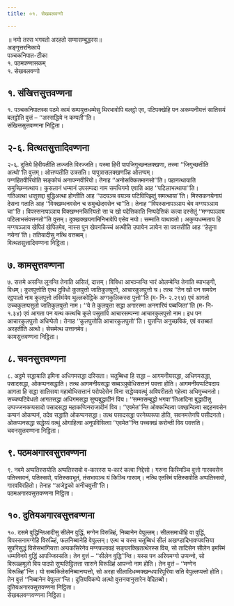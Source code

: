 ```yaml
---
title: ०१. सेखबलवग्गो

---
```

॥ नमो तस्स भगवतो अरहतो सम्मासम्बुद्धस्स॥  
अङ्गुत्तरनिकाये  
पञ्‍चकनिपात-टीका  
१. पठमपण्णासकम्  
१. सेखबलवग्गो  


## १. संखित्तसुत्तवण्णना

१. पञ्‍चकनिपातस्स पठमे कामं सम्पयुत्तधम्मेसु थिरभावोपि बलट्ठो एव, पटिपक्खेहि पन अकम्पनीयत्तं सातिसयं बलट्ठोति वुत्तं – ‘‘अस्सद्धिये न कम्पती’’ति।  
संखित्तसुत्तवण्णना निट्ठिता।  


## २-६. वित्थतसुत्तादिवण्णना

२-६. दुतिये हिरीयतीति लज्‍जति विरज्‍जति। यस्मा हिरी पापजिगुच्छनलक्खणा, तस्मा ‘‘जिगुच्छतीति अत्थो’’ति वुत्तम्। ओत्तप्पतीति उत्रसति। पापुत्रासलक्खणञ्हि ओत्तप्पम्।  
पग्गहितवीरियोति सङ्कोचं अनापन्‍नवीरियो। तेनाह ‘‘अनोसक्‍कितमानसो’’ति। पहानत्थायाति समुच्छिन्‍नत्थाय। कुसलानं धम्मानं उपसम्पदा नाम समधिगमो एवाति आह ‘‘पटिलाभत्थाया’’ति।  
गतिअत्था धातुसद्दा बुद्धिअत्था होन्तीति आह ‘‘उदयञ्‍च वयञ्‍च पटिविज्झितुं समत्थाया’’ति। मिस्सकनयेनायं देसना गताति आह ‘‘विक्खम्भनवसेन च समुच्छेदवसेन चा’’ति। तेनाह ‘‘विपस्सनापञ्‍ञाय चेव मग्गपञ्‍ञाय चा’’ति। विपस्सनापञ्‍ञाय विक्खम्भनकिरियतो सा च खो पदेसिकाति निप्पदेसिकं कत्वा दस्सेतुं ‘‘मग्गपञ्‍ञाय पटिलाभसंवत्तनतो’’ति वुत्तम्। दुक्खक्खयगामिनिभावेपि एसेव नयो। सम्माति याथावतो। अकुप्पधम्मताय हि मग्गपञ्‍ञाय खेपितं खेपितमेव, नास्स पुन खेपनकिच्‍चं अत्थीति उपायेन ञायेन सा पवत्ततीति आह ‘‘हेतुना नयेना’’ति। ततियादीसु नत्थि वत्तब्बम्।  
वित्थतसुत्तादिवण्णना निट्ठिता।  


## ७. कामसुत्तवण्णना

७. सत्तमे असन्ति लूनन्ति तेनाति असितं, दात्तम्। विविधा आभञ्‍जन्ति भारं ओलम्बेन्ति तेनाति ब्याभङ्गी, विधम्। कुलपुत्तोति एत्थ दुविधो कुलपुत्तो जातिकुलपुत्तो, आचारकुलपुत्तो च। तत्थ ‘‘तेन खो पन समयेन रट्ठपालो नाम कुलपुत्तो तस्मिंयेव थुल्‍लकोट्ठिके अग्गकुलिकस्स पुत्तो’’ति (म॰ नि॰ २.२९४) एवं आगतो उच्‍चकुलप्पसुतो जातिकुलपुत्तो नाम। ‘‘ये ते कुलपुत्ता सद्धा अगारस्मा अनगारियं पब्बजिता’’ति (म॰ नि॰ १.३४) एवं आगता पन यत्थ कत्थचि कुले पसुतापि आचारसम्पन्‍ना आचारकुलपुत्तो नाम। इध पन आचारकुलपुत्तो अधिप्पेतो। तेनाह ‘‘कुलपुत्तोति आचारकुलपुत्तो’’ति। युत्तन्ति अनुच्छविकं, एवं वत्तब्बतं अरहतीति अत्थो। सेसमेत्थ उत्तानमेव।  
कामसुत्तवण्णना निट्ठिता।  


## ८. चवनसुत्तवण्णना

८. अट्ठमे सद्धायाति इमिना अधिगमसद्धा दस्सिता। चतुब्बिधा हि सद्धा – आगमनीयसद्धा, अधिगमसद्धा, पसादसद्धा, ओकप्पनसद्धाति। तत्थ आगमनीयसद्धा सब्बञ्‍ञुबोधिसत्तानं पवत्ता होति। आगमनीयप्पटिपदाय आगता हि सद्धा सातिसया महाबोधिसत्तानं परोपदेसेन विना सद्धेय्यवत्थुं अविपरीततो गहेत्वा अधिमुच्‍चनतो। सच्‍चप्पटिवेधतो आगतसद्धा अधिगमसद्धा सुप्पबुद्धादीनं विय। ‘‘सम्मासम्बुद्धो भगवा’’तिआदिना बुद्धादीसु उप्पज्‍जनकप्पसादो पसादसद्धा महाकप्पिनराजादीनं विय। ‘‘एवमेत’’न्ति ओक्‍कन्दित्वा पक्खन्दित्वा सद्दहनवसेन कप्पनं ओकप्पनं, तदेव सद्धाति ओकप्पनसद्धा। तत्थ पसादसद्धा परनेय्यरूपा होति, सवनमत्तेनपि पसीदनतो। ओकप्पनसद्धा सद्धेय्यं वत्थुं ओगाहित्वा अनुपविसित्वा ‘‘एवमेत’’न्ति पच्‍चक्खं करोन्ती विय पवत्तति।  
चवनसुत्तवण्णना निट्ठिता।  


## ९. पठमअगारवसुत्तवण्णना

९. नवमे अप्पतिस्सयोति अप्पतिस्सवो व-कारस्स य-कारं कत्वा निद्देसो। गरुना किस्मिञ्‍चि वुत्तो गारववसेन पतिस्सवनं, पतिस्सवो, पतिस्सवभूतं, तंसभावञ्‍च यं किञ्‍चि गारवम्। नत्थि एतस्मिं पतिस्सवोति अप्पतिस्सवो, गारवविरहितो। तेनाह ‘‘अजेट्ठको अनीचवुत्ती’’ति।  
पठमअगारवसुत्तवण्णना निट्ठिता।  


## १०. दुतियअगारवसुत्तवण्णना

१०. दसमे वुद्धिन्तिआदीसु सीलेन वुद्धिं, मग्गेन विरुळ्हिं, निब्बानेन वेपुल्‍लम्। सीलसमाधीहि वा वुद्धिं, विपस्सनामग्गेहि विरुळ्हिं, फलनिब्बानेहि वेपुल्‍लम्। एत्थ च यस्स चतुब्बिधं सीलं अखण्डादिभावप्पवत्तिया सुपरिसुद्धं विसेसभागियत्ता अप्पकसिरेनेव मग्गफलावहं सङ्घरक्खितत्थेरस्स विय, सो तादिसेन सीलेन इमस्मिं धम्मविनये वुद्धिं आपज्‍जिस्सति। तेन वुत्तं – ‘‘सीलेन वुद्धि’’न्ति। यस्स पन अरियमग्गो उप्पन्‍नो, सो विरूळ्हमूलो विय पादपो सुप्पतिट्ठितत्ता सासने विरूळ्हिं आपन्‍नो नाम होति। तेन वुत्तं – ‘‘मग्गेन विरूळ्हि’’न्ति। यो सब्बकिलेसनिब्बानप्पत्तो, सो अरहा सीलादिधम्मक्खन्धपारिपूरिया सति वेपुल्‍लप्पत्तो होति। तेन वुत्तं ‘‘निब्बानेन वेपुल्‍ल’’न्ति। दुतियविकप्पे अत्थो वुत्तनयानुसारेन वेदितब्बो।  
दुतियअगारवसुत्तवण्णना निट्ठिता।  
सेखबलवग्गवण्णना निट्ठिता।  